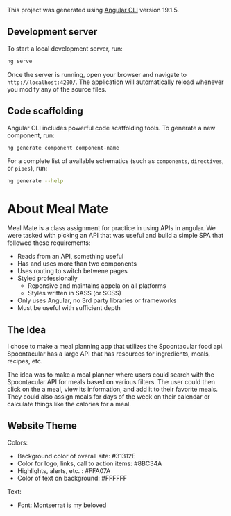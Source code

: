 This project was generated using [Angular CLI](https://github.com/angular/angular-cli) version 19.1.5.

## Development server

To start a local development server, run:

```bash
ng serve
```

Once the server is running, open your browser and navigate to `http://localhost:4200/`. The application will automatically reload whenever you modify any of the source files.

## Code scaffolding

Angular CLI includes powerful code scaffolding tools. To generate a new component, run:

```bash
ng generate component component-name
```

For a complete list of available schematics (such as `components`, `directives`, or `pipes`), run:

```bash
ng generate --help
```



# About Meal Mate

Meal Mate is a class assignment for practice in using APIs in angular. We were tasked with picking an API that was useful and build a simple SPA that followed these requirements:

* Reads from an API, something useful
* Has and uses more than two components
* Uses routing to switch betwene pages
* Styled professionally 
    * Reponsive and maintains appela on all platforms
    * Styles written in SASS (or SCSS)
* Only uses Angular, no 3rd party libraries or frameworks
* Must be useful with sufficient depth

## The Idea
I chose to make a meal planning app that utilizes the Spoontacular food api. Spoontacular has a large API that has resources for ingredients, meals, recipes, etc. 

The idea was to make a meal planner where users could search with the Spoontacular API for meals based on various filters. The user could then click on the a meal, view its information, and add it to their favorite meals. They could also assign meals for days of the week on their calendar or calculate things like the calories for a meal. 

## Website Theme
Colors: 
* Background color of overall site: #31312E
* Color for logo, links, call to action items: #8BC34A
* Highlights, alerts, etc. : #FFA07A
* Color of text on background: #FFFFFF

Text:
* Font: Montserrat is my beloved